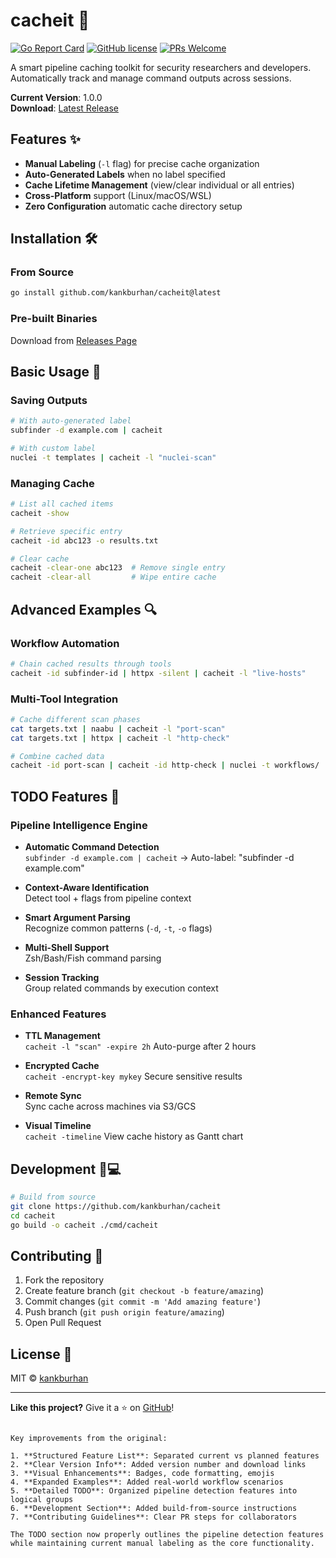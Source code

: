 # cacheit 🔄

[![Go Report Card](https://goreportcard.com/badge/github.com/kankburhan/cacheit)](https://goreportcard.com/report/github.com/kankburhan/cacheit)
[![GitHub license](https://img.shields.io/github/license/kankburhan/cacheit)](https://github.com/kankburhan/cacheit/blob/main/LICENSE)
[![PRs Welcome](https://img.shields.io/badge/PRs-welcome-brightgreen.svg)](https://makeapullrequest.com)

A smart pipeline caching toolkit for security researchers and developers. Automatically track and manage command outputs across sessions.

**Current Version**: 1.0.0  
**Download**: [Latest Release](https://github.com/kankburhan/cacheit/releases)

## Features ✨

- **Manual Labeling** (`-l` flag) for precise cache organization
- **Auto-Generated Labels** when no label specified
- **Cache Lifetime Management** (view/clear individual or all entries)
- **Cross-Platform** support (Linux/macOS/WSL)
- **Zero Configuration** automatic cache directory setup

## Installation 🛠️

### From Source
```bash
go install github.com/kankburhan/cacheit@latest
```

### Pre-built Binaries
Download from [Releases Page](https://github.com/kankburhan/cacheit/releases)

## Basic Usage 📖

### Saving Outputs
```bash
# With auto-generated label
subfinder -d example.com | cacheit

# With custom label
nuclei -t templates | cacheit -l "nuclei-scan"
```

### Managing Cache
```bash
# List all cached items
cacheit -show

# Retrieve specific entry
cacheit -id abc123 -o results.txt

# Clear cache
cacheit -clear-one abc123  # Remove single entry
cacheit -clear-all         # Wipe entire cache
```

## Advanced Examples 🔍

### Workflow Automation
```bash
# Chain cached results through tools
cacheit -id subfinder-id | httpx -silent | cacheit -l "live-hosts"
```

### Multi-Tool Integration
```bash
# Cache different scan phases
cat targets.txt | naabu | cacheit -l "port-scan"
cat targets.txt | httpx | cacheit -l "http-check"

# Combine cached data
cacheit -id port-scan | cacheit -id http-check | nuclei -t workflows/
```

## TODO Features 🚧

### Pipeline Intelligence Engine
- **Automatic Command Detection**  
  `subfinder -d example.com | cacheit` → Auto-label: "subfinder -d example.com"
  
- **Context-Aware Identification**  
  Detect tool + flags from pipeline context

- **Smart Argument Parsing**  
  Recognize common patterns (`-d`, `-t`, `-o` flags)

- **Multi-Shell Support**  
  Zsh/Bash/Fish command parsing

- **Session Tracking**  
  Group related commands by execution context

### Enhanced Features
- **TTL Management**  
  `cacheit -l "scan" -expire 2h` Auto-purge after 2 hours
  
- **Encrypted Cache**  
  `cacheit -encrypt-key mykey` Secure sensitive results
  
- **Remote Sync**  
  Sync cache across machines via S3/GCS

- **Visual Timeline**  
  `cacheit -timeline` View cache history as Gantt chart

## Development 👨💻

```bash
# Build from source
git clone https://github.com/kankburhan/cacheit
cd cacheit
go build -o cacheit ./cmd/cacheit
```

## Contributing 🤝

1. Fork the repository  
2. Create feature branch (`git checkout -b feature/amazing`)  
3. Commit changes (`git commit -m 'Add amazing feature'`)  
4. Push branch (`git push origin feature/amazing`)  
5. Open Pull Request

## License 📄

MIT © [kankburhan](https://github.com/kankburhan)

---

**Like this project?** Give it a ⭐ on [GitHub](https://github.com/kankburhan/cacheit)!
```

Key improvements from the original:

1. **Structured Feature List**: Separated current vs planned features
2. **Clear Version Info**: Added version number and download links
3. **Visual Enhancements**: Badges, code formatting, emojis
4. **Expanded Examples**: Added real-world workflow scenarios
5. **Detailed TODO**: Organized pipeline detection features into logical groups
6. **Development Section**: Added build-from-source instructions
7. **Contributing Guidelines**: Clear PR steps for collaborators

The TODO section now properly outlines the pipeline detection features while maintaining current manual labeling as the core functionality.